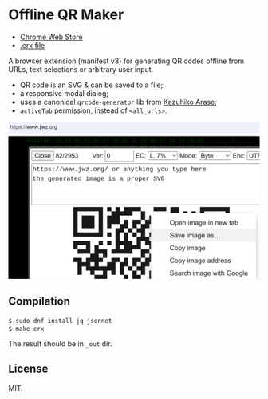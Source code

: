 # Offline QR Maker

* [Chrome Web Store](https://chromewebstore.google.com/detail/offline-qr-maker/ialnkjojemdpiilocpkjemabpfplgina)
* [.crx file](http://gromnitsky.users.sourceforge.net/js/chrome/)

A browser extension (manifest v3) for generating QR codes offline from
URLs, text selections or arbitrary user input.

* QR code is an SVG & can be saved to a file;
* a responsive modal dialog;
* uses a canonical `qrcode-generator` lib from [Kazuhiko
  Arase](https://github.com/kazuhikoarase/qrcode-generator/tree/master/js);
* `activeTab` permission, instead of `<all_urls>`.

![a screen shot](screenshot.png)

## Compilation

~~~
$ sudo dnf install jq jsonnet
$ make crx
~~~

The result should be in `_out` dir.

## License

MIT.
